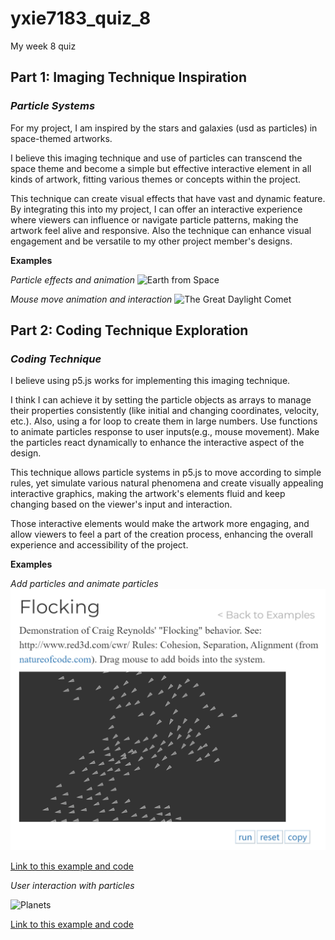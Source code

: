 # yxie7183_quiz_8
My week 8 quiz

## Part 1: Imaging Technique Inspiration
### *Particle Systems*
For my project, I am inspired by the stars and galaxies (usd as particles) in space-themed artworks. 

I believe this imaging technique and use of particles can transcend the space theme and become a simple but effective interactive element in all kinds of artwork, fitting various themes or concepts within the project. 

This technique can create visual effects that have vast and dynamic feature. By integrating this into my project, I can offer an interactive experience where viewers can influence or navigate particle patterns, making the artwork feel alive and responsive. Also the technique can enhance visual engagement and be versatile to my other project member's designs. 

**Examples** 

*Particle effects and animation*
![Earth from Space](https://images-cdn.bridgemanimages.com/api/1.0/image/600wm.LAL.9556540.7055475/453380.jpg)

*Mouse move animation and interaction*
![The Great Daylight Comet](https://images-cdn.bridgemanimages.com/api/1.0/image/600wm.STC.9300130.7055475/306860.jpg)

## Part 2: Coding Technique Exploration
### *Coding Technique*
I believe using p5.js works for implementing this imaging technique.

I think I can achieve it by setting the particle objects as arrays to manage their properties consistently (like initial and changing coordinates, velocity, etc.). Also, using a for loop to create them in large numbers. Use functions to animate particles response to user inputs(e.g., mouse movement). Make the particles react dynamically to enhance the interactive aspect of the design.

This technique allows particle systems in p5.js to move according to simple rules, yet simulate various natural phenomena and create visually appealing interactive graphics, making the artwork's elements fluid and keep changing based on the viewer's input and interaction.

Those interactive elements would make the artwork more engaging, and allow viewers to feel a part of the creation process, enhancing the overall experience and accessibility of the project.

**Examples** 

*Add particles and animate particles*
![Image of Flocking](readmeImages/Flocking.png)

[Link to this example and code](https://p5js.org/examples/simulate-flocking.html)

*User interaction with particles*

![Planets](https://happycoding.io/tutorials/p5js/creating-classes/images/planets-2.gif)

[Link to this example and code](https://happycoding.io/tutorials/p5js/creating-classes/planets)